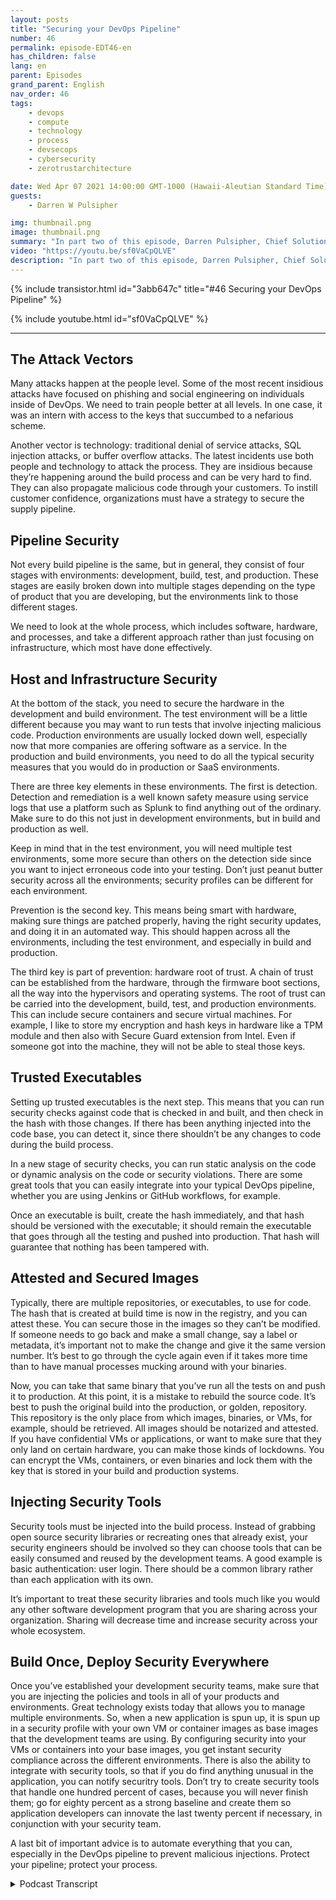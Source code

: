 ```yaml
---
layout: posts
title: "Securing your DevOps Pipeline"
number: 46
permalink: episode-EDT46-en
has_children: false
lang: en
parent: Episodes
grand_parent: English
nav_order: 46
tags:
    - devops
    - compute
    - technology
    - process
    - devsecops
    - cybersecurity
    - zerotrustarchitecture

date: Wed Apr 07 2021 14:00:00 GMT-1000 (Hawaii-Aleutian Standard Time)
guests:
    - Darren W Pulsipher

img: thumbnail.png
image: thumbnail.png
summary: "In part two of this episode, Darren Pulsipher, Chief Solution Architect, Intel, gives practical tips for securing each stage of the DevOps pipeline, including protecting the hardware and software stacks with hardware root of trust, Security scanning, attested and encrypted containers/VMs. and more."
video: "https://youtu.be/sf0VaCpQLVE"
description: "In part two of this episode, Darren Pulsipher, Chief Solution Architect, Intel, gives practical tips for securing each stage of the DevOps pipeline, including protecting the hardware and software stacks with hardware root of trust, Security scanning, attested and encrypted containers/VMs. and more."
---
```


<div>
{% include transistor.html id="3abb647c" title="#46 Securing your DevOps Pipeline" %}

{% include youtube.html id="sf0VaCpQLVE" %}
</div>

---

## The Attack Vectors

Many attacks happen at the people level. Some of the most recent insidious attacks have focused on phishing and social engineering on individuals inside of DevOps. We need to train people better at all levels. In one case, it was an intern with access to the keys that succumbed to a nefarious scheme. 

Another vector is technology: traditional denial of service attacks, SQL injection attacks, or buffer overflow attacks. The latest incidents use both people and technology to attack the process. They are insidious because they’re happening around the build process and can be very hard to find. They can also propagate malicious code through your customers. To instill customer confidence, organizations must have a strategy to secure the supply pipeline.

## Pipeline Security

Not every build pipeline is the same, but in general, they consist of four stages with environments: development, build, test, and production. These stages are easily broken down into multiple stages depending on the type of product that you are developing, but the environments link to those different stages. 

We need to look at the whole process, which includes software, hardware, and processes, and take a different approach rather than just focusing on infrastructure, which most have done effectively. 

## Host and Infrastructure Security

At the bottom of the stack, you need to secure the hardware in the development and build environment. The test environment will be a little different because you may want to run tests that involve injecting malicious code. Production environments are usually locked down well, especially now that more companies are offering software as a service. In the production and build environments, you need to do all the typical security measures that you would do in production or SaaS environments. 

There are three key elements in these environments. The first is detection. Detection and remediation is a well known safety measure using service logs that use a platform such as Splunk to find anything out of the ordinary. Make sure to do this not just in development environments, but in build and production as well. 

Keep in mind that in the test environment, you will need multiple test environments, some more secure than others on the detection side since you want to inject erroneous code into your testing. Don’t just peanut butter security across all the environments; security profiles can be different for each environment. 

Prevention is the second key. This means being smart with hardware, making sure things are patched properly, having the right security updates, and doing it in an automated way. This should happen across all the environments, including the test environment, and especially in build and production.

The third key is part of prevention: hardware root of trust. A chain of trust can be established from the hardware, through the firmware boot sections, all the way into the hypervisors and operating systems. The root of trust can be carried into the development, build, test, and production environments. This can include secure containers and secure virtual machines.  For example, I like to store my encryption and hash keys in hardware like a TPM module and then also with Secure Guard extension from Intel. Even if someone got into the machine, they will not be able to steal those keys. 

## Trusted Executables

Setting up trusted executables is the next step. This means that you can run security checks against code that is checked in and built, and then check in the hash with those changes. If there has been anything injected into the code base, you can detect it, since there shouldn’t be any changes to code during the build process. 

In a new stage of security checks, you can run static analysis on the code or dynamic analysis on the code or security violations. There are some great tools that you can easily integrate into your typical DevOps pipeline, whether you are using Jenkins or GitHub workflows, for example. 

Once an executable is built, create the hash immediately, and that hash should be versioned with the executable; it should remain the executable that goes through all the testing and pushed into production. That hash will guarantee that nothing has been tampered with. 

## Attested and Secured Images

Typically, there are multiple repositories, or executables, to use for code. The hash that is created at build time is now in the registry, and you can attest these. You can secure those in the images so they can’t be modified.  If someone needs to go back and make a small change, say a label or metadata, it’s important not to make the change and give it the same version number. It’s best to go through the cycle again even if it takes more time than to have manual processes mucking around with your binaries. 

Now, you can take that same binary that you’ve run all the tests on and push it to production. At this point, it is a mistake to rebuild the source code. It’s best to push the original build into the production, or golden, repository. This repository is the only place from which images, binaries, or VMs, for example, should be retrieved. All images should be notarized and attested. If you have confidential VMs or applications, or want to make sure that they only land on certain hardware, you can make those kinds of lockdowns. You can encrypt the VMs, containers, or even binaries and lock them with the key that is stored in your build and production systems. 

## Injecting Security Tools

Security tools must be injected into the build process. Instead of grabbing open source security libraries or recreating ones that already exist, your security engineers should be involved so they can choose tools that can be easily consumed and reused by the development teams. A good example is basic authentication: user login. There should be a common library rather than each application with its own. 

It’s important to treat these security libraries and tools much like you would any other software development program that you are sharing across your organization. Sharing will decrease time and increase security across your whole ecosystem. 

## Build Once, Deploy Security Everywhere

Once you’ve established your development security teams, make sure that you are injecting the policies and tools in all of your products and environments. Great technology exists today that allows you to manage multiple environments. So, when a new application is spun up, it is spun up in a security profile with your own VM or container images as base images that the development teams are using. By configuring security into your VMs or containers into your base images, you get instant security compliance across the different environments. There is also the ability to integrate with security tools, so that if you do find anything unusual in the application, you can notify securitry tools. Don’t try to create security tools that handle one hundred percent of cases, because you will never finish them; go for eighty percent as a strong baseline and create them so application developers can innovate the last twenty percent if necessary, in conjunction with your security team. 

A last bit of important advice is to automate everything that you can, especially in the DevOps pipeline to prevent malicious injections. Protect your pipeline; protect your process. 



<details>
<summary> Podcast Transcript </summary>

<p></p>

</details>
